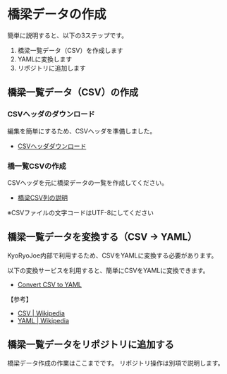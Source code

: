 橋梁データの作成
================

簡単に説明すると、以下の3ステップです。

1. 橋梁一覧データ（CSV）を作成します
1. YAMLに変換します
1. リポジトリに追加します

橋梁一覧データ（CSV）の作成
--------------------------

### CSVヘッダのダウンロード

編集を簡単にするため、CSVヘッダを準備しました。
* [CSVヘッダダウンロード](https://raw.githubusercontent.com/kyoryojoe/app/main/public/bridges_header.csv)

### 橋一覧CSVの作成

CSVヘッダを元に橋梁データの一覧を作成してください。
* [橋梁CSV列の説明](bridge_csv_layout.md)

※CSVファイルの文字コードはUTF-8にしてください

橋梁一覧データを変換する（CSV → YAML）
-------------------------------------

KyoRyoJoe内部で利用するため、CSVをYAMLに変換する必要があります。

以下の変換サービスを利用すると、簡単にCSVをYAMLに変換できます。

* [Convert CSV to YAML](https://www.convertcsv.com/csv-to-yaml.htm)

【参考】
* [CSV | Wikipedia](https://ja.wikipedia.org/wiki/Comma-Separated_Values)
* [YAML | Wikipedia](https://ja.wikipedia.org/wiki/YAML)


橋梁一覧データをリポジトリに追加する
-----------------------------------

橋梁データ作成の作業はここまでです。
リポジトリ操作は別項で説明します。
